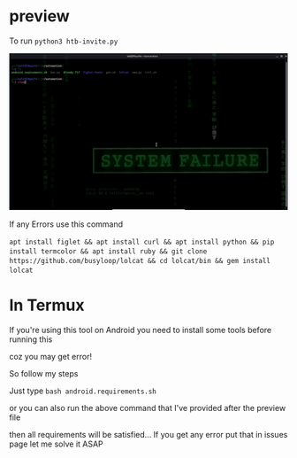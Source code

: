 # preview
To run    ```python3 htb-invite.py```

![preview](htb-preview.gif)

If any Errors use this command

```apt install figlet && apt install curl && apt install python && pip install termcolor && apt install ruby && git clone https://github.com/busyloop/lolcat && cd lolcat/bin && gem install lolcat```

# In Termux

If you're using this tool on Android you need to install some tools before running this

coz you may get error!

So follow my steps

Just type 
```bash android.requirements.sh``` 
 
 or you can also run the above command that I've provided after the preview file
 
then all requirements will be satisfied... If you get any error put that in issues page let me solve it ASAP

